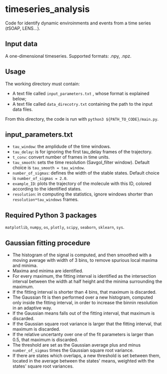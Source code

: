 # timeseries_analysis
Code for identify dynamic enviroinments and events from a time series 
(*t*SOAP, LENS...). 

## Input data
A one-dimensional timeseries. Supported formats: .npy, .npz.

## Usage
The working directory must contain:
* A text file called `input_parameters.txt` , whose format is explained below;
* A text file called `data_direcotry.txt` containing the path to the input data files.

From this directory, the code is run with `python3 ${PATH_TO_CODE}/main.py`. 

## input_parameters.txt
* `tau_window`: the amplidude of the time windows. 
* `tau_delay`: is for ignoring the first tau_delay frames of the trajectory. 
* `t_conv`: convert number of frames in time units. 
* `tau_smooth`: sets the time resolution (Savgol_filter window). Default choice is `tau_smooth = tau_window`. 
* `number_of_sigmas`: defines the width of the stable states. Default choice is `number_of_sigmas = 2.0`. 
* `example_ID`: plots the trajectory of the molecule with this ID, colored according to the identified states. 
* `resolution`: in computing the statistics, ignore windows shorter than `resolution*tau_windows` frames. 

## Required Python 3 packages
`matplotlib`, `numpy`, `os`, `plotly`, `scipy`, `seaborn`, `sklearn`, `sys`. 

## Gaussian fitting procedure
* The histogram of the signal is computed, and then smoothed with a moving average with width of 3 bins, to remove spurious local maxima and minima. 
* Maxima and minima are identified. 
* For every maximum, the fitting interval is identified as the intersection interval between the width at half height and the minima surrounding the maximum. 
* If the fitting interval is shorter than 4 bins, that maximum is discarded. 
* The Gaussian fit is then performed over a new histogram, computed only inside the fitting interval, in order to increase the binnin resolution in an adaptive way. 
* If the Gaussian means falls out of the fitting interval, that maximum is discarded. 
* If the Gaussian square root variance is larger that the fitting interval, that maximum is discarded. 
* If the relative uncertanty over one of the fit parameters is larger than 0.5, that maximum is discarded. 
* The threshold are set as the Gaussian average plus and minus `number_of_sigmas` times the Gaussian square root variance. 
* If there are states which overlaps, a new threshold is set between them, located in the average between the states' means, weighted with the states' square root variances. 
